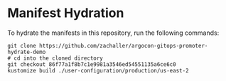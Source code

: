 # Manifest Hydration

To hydrate the manifests in this repository, run the following commands:

```shell
git clone https://github.com/zachaller/argocon-gitops-promoter-hydrate-demo
# cd into the cloned directory
git checkout 86f77a1f8b7c1e9981a3546ed54551135a6ce6c0
kustomize build ./user-configuration/production/us-east-2
```
